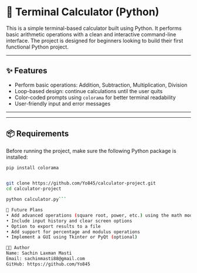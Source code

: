 # 🔢 Terminal Calculator (Python)

This is a simple terminal-based calculator built using Python. It performs basic arithmetic operations with a clean and interactive command-line interface. The project is designed for beginners looking to build their first functional Python project.

---

## ✨ Features

- Perform basic operations: Addition, Subtraction, Multiplication, Division
- Loop-based design: continue calculations until the user quits
- Color-coded prompts using `colorama` for better terminal readability
- User-friendly input and error messages

---

---

## 📦 Requirements

Before running the project, make sure the following Python package is installed:

```bash
pip install colorama


git clone https://github.com/Yo845/calculator-project.git
cd calculator-project

python calculator.py```

🔧 Future Plans
• Add advanced operations (square root, power, etc.) using the math module
• Include input history and clear screen options
• Option to export results to a file
• Add support for percentage and modulus operations
• Implement a GUI using Tkinter or PyQt (optional)

👨‍💻 Author
Name: Sachin Laxman Masti
Email: sachinmasti88@gmail.com
GitHub: https://github.com/Yo845
